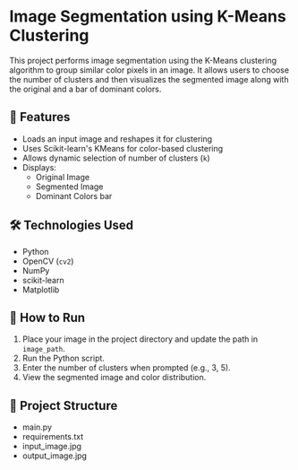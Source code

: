 # Image Segmentation using K-Means Clustering

This project performs image segmentation using the K-Means clustering algorithm to group similar color pixels in an image. It allows users to choose the number of clusters and then visualizes the segmented image along with the original and a bar of dominant colors.

## 📌 Features
- Loads an input image and reshapes it for clustering
- Uses Scikit-learn's KMeans for color-based clustering
- Allows dynamic selection of number of clusters (`k`)
- Displays:
  - Original Image
  - Segmented Image
  - Dominant Colors bar

## 🛠️ Technologies Used
- Python
- OpenCV (`cv2`)
- NumPy
- scikit-learn
- Matplotlib

## 🚀 How to Run

1. Place your image in the project directory and update the path in `image_path`.
2. Run the Python script.
3. Enter the number of clusters when prompted (e.g., 3, 5).
4. View the segmented image and color distribution.

## 📁 Project Structure
- main.py
- requirements.txt
- input_image.jpg
- output_image.jpg
